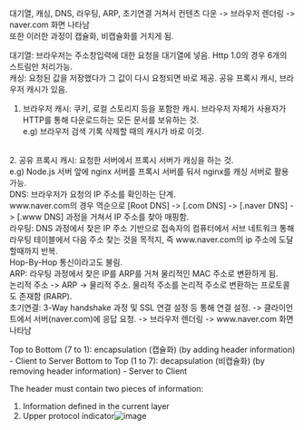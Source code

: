 
대기열, 캐싱, DNS, 라우팅, ARP, 초기연결 거쳐서 컨텐츠 다운 -> 브라우저 렌더링 -> naver.com 화면 나타남<br>
또한 이러한 과정이 캡슐화, 비캡슐화를 거치게 됨.
<br>

대기열: 브라우저는 주소창입력에 대한 요청을 대기열에 넣음.
      Http 1.0의 경우 6개의 스트림만 처리가능.
<br>
캐싱: 요청된 값을 저장했다가 그 값이 다시 요청되면 바로 제공. 공유 프록시 캐시, 브라우저 캐시가 있음.
<br>
1. 브라우저 캐시: 쿠키, 로컬 스토리지 등을 포함한 캐시. 브라우저 자체가 사용자가 HTTP를 통해 다운로드하는 모든 문서를 보유하는 것.<br>
   e.g) 브라우저 검색 기록 삭제할 때의 캐시가 바로 이것.
<br>
2. 공유 프록시 캐시: 요청한 서버에서 프록시 서버가 캐싱을 하는 것.
<br>
  e.g) Node.js 서버 앞에 nginx 서버를 프록시 서버를 둬서 nginx를 캐싱 서버로 활용가능.
<br>
DNS: 브라우저가 요청의 IP 주소를 확인하는 단계.
<br>
www.naver.com의 경우 역순으로 [Root DNS] -> [.com DNS] -> [.naver DNS] -> [.www DNS] 과정을 거쳐서 IP 주소를 찾아 매핑함.
<br>
라우팅: DNS 과정에서 찾은 IP 주소 기반으로 접속자의 컴퓨터에서 서브 네트워크 통해 라우팅 테이블에서 다음 주소 찾는 것을 목적지, 즉 www.naver.com의 ip 주소에 도달할때까지 반복.
<br>
Hop-By-Hop 통신이라고도 불림.
<br>
ARP: 라우팅 과정에서 찾은 IP를 ARP를 거쳐 물리적인 MAC 주소로 변환하게 됨. <br>
논리적 주소 -> ARP -> 물리적 주소. 물리적 주소를 논리적 주소로 변환하는 프로토콜도 존재함 (RARP).
<br>
초기연결: 3-Way handshake 과정 및 SSL 연결 설정 등 통해 연결 설정. -> 클라이언트에서 서버(naver.com)에 응답 요청. -> 브라우저 렌더링 -> www.naver.com 화면 나타남
<br>

Top to Bottom (7 to 1): encapsulation (캡슐화) (by adding header information) - Client to Server
Bottom to Top (1 to 7): decapsulation (비캡슐화) (by removing header information) - Server to Client

The header must contain two pieces of information: 
1) Information defined in the current layer
2) Upper protocol indicator![image](https://user-images.githubusercontent.com/31177070/192488085-76dfc955-793e-40d1-addc-eb7929fd65ca.png)
